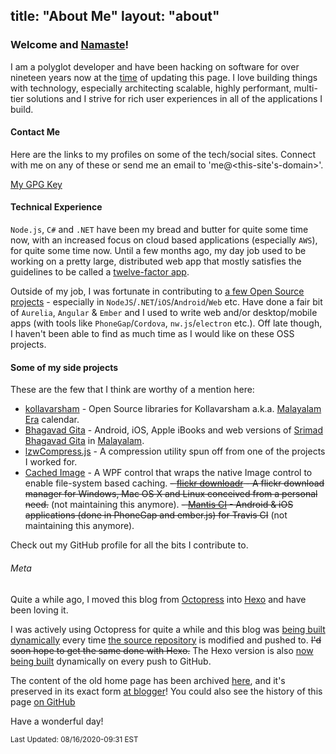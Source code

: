 title: "About Me"
layout: "about"
---

### Welcome and [Namaste](http://en.wikipedia.org/wiki/Namaste)!

I am a polyglot developer and have been hacking on software for over nineteen years now at the <a href="#" title="2020-08-16 09:29" onclick="return false;">time</a> of updating this page. I love building things with technology, especially architecting scalable, highly performant, multi-tier solutions and I strive for rich user experiences in all of the applications I build.

#### Contact Me

Here are the links to my profiles on some of the tech/social sites. Connect with me on any of these or send me an email to 'me@&lt;this-site's-domain&gt;'.

<div class="social-icons"><a href="https://github.com/floydpink" title="GitHub" target="_blank" rel="noopener"><i class="fab fa-github fa-3x fa-fw"></i></a> <a href="https://twitter.com/menonHari" title="Twitter" target="_blank" rel="noopener"><i class="fab fa-twitter fa-3x fa-fw"></i></a> <a href="https://www.linkedin.com/in/haridaspachuveetil" title="LinkedIn" target="_blank" rel="noopener"><i class="fab fa-linkedin fa-3x fa-fw"></i></a> <a href="https://keybase.io/floydpink" title="Keybase" target="_blank" rel="noopener"><i class="fab fa-keybase fa-3x fa-fw"></i></a> <a href="https://stackoverflow.com/users/218882/floyd-pink" title="Stack Overflow" target="_blank" rel="noopener"><i class="fab fa-stack-overflow fa-3x fa-fw"></i></a></div>

[My GPG Key](/gpg/public-key.asc "If you need to send me a really secure email !")

#### Technical Experience

`Node.js`, `C#` and `.NET` have been my bread and butter for quite some time now, with an increased focus on cloud based applications (especially `AWS`), for quite some time now. Until a few months ago, my day job used to be working on a pretty large, distributed web app that mostly satisfies the guidelines to be called a [twelve-factor app](https://12factor.net/).

Outside of my job, I was fortunate in contributing to [a few Open Source projects](https://github.com/floydpink) - especially in `NodeJS`/`.NET`/`iOS`/`Android`/`Web` etc. Have done a fair bit of `Aurelia`, `Angular` & `Ember` and I used to write web and/or desktop/mobile apps (with tools like `PhoneGap`/`Cordova`, `nw.js`/`electron` etc.). Off late though, I haven't been able to find as much time as I would like on these OSS projects.

#### Some of my side projects

These are the few that I think are worthy of a mention here:

 - [kollavarsham](http://kollavarsham.org) - Open Source libraries for Kollavarsham a.k.a. [Malayalam Era](https://en.wikipedia.org/wiki/Malayalam_calendar) calendar.
 - [Bhagavad Gita](http://floydpink.github.io/BhagavadGita) - Android, iOS, Apple iBooks and web versions of [Srimad Bhagavad Gita](http://en.wikipedia.org/wiki/Bhagavad_Gita) in [Malayalam](http://en.wikipedia.org/wiki/Malayalam).
 - [lzwCompress.js](http://floydpink.github.io/lzwCompress.js) - A compression utility spun off from one of the projects I worked for.
 - [Cached Image](https://github.com/floydpink/CachedImage) - A WPF control that wraps the native Image control to enable file-system based caching.
 ~~- [flickr downloadr](http://flickrdownloadr.com) - A flickr download manager for Windows, Mac OS X and Linux conceived from a personal need.~~ (not maintaining this anymore).
 ~~- [Mantis CI](http://floydpink.github.io/Mantis-CI/) - Android & iOS applications (done in PhoneGap and ember.js) for Travis CI~~ (not maintaining this anymore).

Check out my GitHub profile for all the bits I contribute to.

###### Meta

Quite a while ago, I moved this blog from [Octopress](http://octopress.org/) into [Hexo](http://hexo.io/) and have been loving it.

I was actively using Octopress for quite a while and this blog was [being built dynamically](https://harimenon.com/2013/01/27/auto-deploying-to-my-octopress-blog/) every time [the source repository](https://github.com/floydpink/harimenon.com) is modified and pushed to. ~~I'd soon hope to get the same done with Hexo.~~ The Hexo version is also [now being built](https://github.com/floydpink/harimenon.com/blob/master/.travis.yml) dynamically on every push to GitHub.

The content of the old home page has been archived [here](/bloggerhome), and it's preserved in its exact form [at blogger](http://harimenonhome.blogspot.com)! You could also see the history of this page [on GitHub](https://github.com/floydpink/harimenon.com/commits/master/source/index.markdown)

Have a wonderful day!

<small>Last Updated: 08/16/2020-09:31 EST</small>
